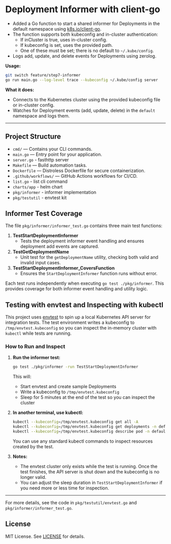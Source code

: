 # Deployment Informer with client-go

- Added a Go function to start a shared informer for Deployments in the default namespace using [k8s.io/client-go](https://github.com/kubernetes/client-go).
- The function supports both kubeconfig and in-cluster authentication:
    - If inCluster is true, uses in-cluster config.
    - If kubeconfig is set, uses the provided path.
    - One of these must be set; there is no default to `~/.kube/config`.
- Logs add, update, and delete events for Deployments using zerolog.

**Usage:**
```bash
git switch feature/step7-informer
go run main.go --log-level trace --kubeconfig ~/.kube/config server
```
**What it does:**
- Connects to the Kubernetes cluster using the provided kubeconfig file or in-cluster config.
- Watches for Deployment events (add, update, delete) in the `default` namespace and logs them.

---

## Project Structure

- `cmd/` — Contains your CLI commands.
- `main.go` — Entry point for your application.
- `server.go` - fasthttp server
- `Makefile` — Build automation tasks.
- `Dockerfile` — Distroless Dockerfile for secure containerization.
- `.github/workflows/` — GitHub Actions workflows for CI/CD.
- `list.go` - list cli command
- `charts/app` - helm chart
- `pkg/informer` - informer implementation
- `pkg/testutil` - envtest kit

## Informer Test Coverage

The file `pkg/informer/informer_test.go` contains three main test functions:

1. **TestStartDeploymentInformer**
    - Tests the deployment informer event handling and ensures deployment add events are captured.
2. **TestGetDeploymentName**
    - Unit test for the `getDeploymentName` utility, checking both valid and invalid input cases.
3. **TestStartDeploymentInformer_CoversFunction**
    - Ensures the `StartDeploymentInformer` function runs without error.

Each test runs independently when executing `go test ./pkg/informer`. This provides coverage for both informer event handling and utility logic.


## Testing with envtest and Inspecting with kubectl

This project uses [envtest](https://book.kubebuilder.io/reference/envtest.html) to spin up a local Kubernetes API server for integration tests. The test environment writes a kubeconfig to `/tmp/envtest.kubeconfig` so you can inspect the in-memory cluster with `kubectl` while tests are running.

### How to Run and Inspect

1. **Run the informer test:**
   ```sh
   go test ./pkg/informer -run TestStartDeploymentInformer
   ```
   This will:
    - Start envtest and create sample Deployments
    - Write a kubeconfig to `/tmp/envtest.kubeconfig`
    - Sleep for 5 minutes at the end of the test so you can inspect the cluster

2. **In another terminal, use kubectl:**
   ```sh
   kubectl --kubeconfig=/tmp/envtest.kubeconfig get all -A
   kubectl --kubeconfig=/tmp/envtest.kubeconfig get deployments -n default
   kubectl --kubeconfig=/tmp/envtest.kubeconfig describe pod -n default
   ```
   You can use any standard kubectl commands to inspect resources created by the test.

3. **Notes:**
    - The envtest cluster only exists while the test is running. Once the test finishes, the API server is shut down and the kubeconfig is no longer valid.
    - You can adjust the sleep duration in `TestStartDeploymentInformer` if you need more or less time for inspection.

---

For more details, see the code in `pkg/testutil/envtest.go` and `pkg/informer/informer_test.go`.

## License

MIT License. See [LICENSE](LICENSE) for details.